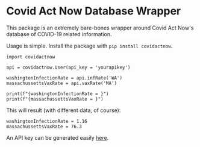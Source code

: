 # Covid Act Now Database Wrapper

This package is an extremely bare-bones wrapper around Covid Act Now's database of COVID-19 related information. 

Usage is simple. Install the package with `pip install covidactnow`.

```
import covidactnow

api = covidactnow.User(api_key = 'yourapikey')

washingtonInfectionRate = api.infRate('WA')
massachussettsVaxRate = api.vaxRate('MA')

print(f"{washingtonInfectionRate = }")
print(f"{massachussettsVaxRate = }")
```
This will result (with different data, of course):
```
washingtonInfectionRate = 1.16
massachussettsVaxRate = 76.3
```
An API key can be generated easily [here](https://covidactnow.org/data-api).